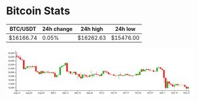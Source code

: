 # Bitcoin Stats

BTC/USDT|24h change|24h high|24h low|
|---|---|---|---|
|$16166.74|0.05%|$16262.63|$15476.00|

<img src="./chart.svg">
